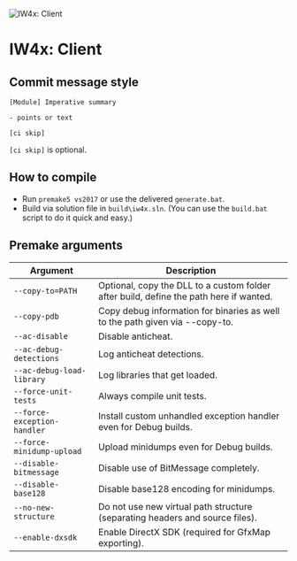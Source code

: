 ![IW4x: Client](https://github.com/IW4x/iw4x-data/raw/master/assets/iw4x_logo.png)

# IW4x: Client

## Commit message style

```
[Module] Imperative summary

- points or text

[ci skip]
```

`[ci skip]` is optional.

## How to compile

- Run `premake5 vs2017` or use the delivered `generate.bat`.
- Build via solution file in `build\iw4x.sln`. (You can use the `build.bat` script to do it quick and easy.)

## Premake arguments

| Argument | Description |
| ------------- | ------------- |
| `--copy-to=PATH` | Optional, copy the DLL to a custom folder after build, define the path here if wanted. |
| `--copy-pdb` | Copy debug information for binaries as well to the path given via --copy-to. |
| `--ac-disable` | Disable anticheat. |
| `--ac-debug-detections` | Log anticheat detections. |
| `--ac-debug-load-library` | Log libraries that get loaded. |
| `--force-unit-tests` | Always compile unit tests. |
| `--force-exception-handler` | Install custom unhandled exception handler even for Debug builds. |
| `--force-minidump-upload` | Upload minidumps even for Debug builds. |
| `--disable-bitmessage` | Disable use of BitMessage completely. |
| `--disable-base128` | Disable base128 encoding for minidumps. |
| `--no-new-structure` | Do not use new virtual path structure (separating headers and source files). |
| `--enable-dxsdk` | Enable DirectX SDK (required for GfxMap exporting). |

